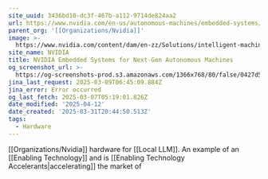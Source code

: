 ```yaml
---
site_uuid: 3436bd10-dc3f-467b-a112-9714de824aa2
url: https://www.nvidia.com/en-us/autonomous-machines/embedded-systems/
parent_org: '[[Organizations/Nvidia]]'
image: >-
  https://www.nvidia.com/content/dam/en-zz/Solutions/intelligent-machines/embedded-systems/nvidia-metropolis-iva-microservices-og-1200x630.jpg
site_name: NVIDIA
title: NVIDIA Embedded Systems for Next-Gen Autonomous Machines
og_screenshot_url: >-
  https://og-screenshots-prod.s3.amazonaws.com/1366x768/80/false/0427d58184f474280430b1dacaf3e964d80d92bbfa3674fbc1f4abc260b88c85.jpeg
jina_last_request: 2025-03-09T06:45:09.884Z
jina_error: Error occurred
og_last_fetch: 2025-03-07T05:19:01.826Z
date_modified: '2025-04-12'
date_created: '2025-03-31T20:44:50.513Z'
tags:
  - Hardware
---
```








































[[Organizations/Nvidia]] hardware for [[Local LLM]].  An example of an [[Enabling Technology]] and is [[Enabling Technology Accelerants|accelerating]] the market of



